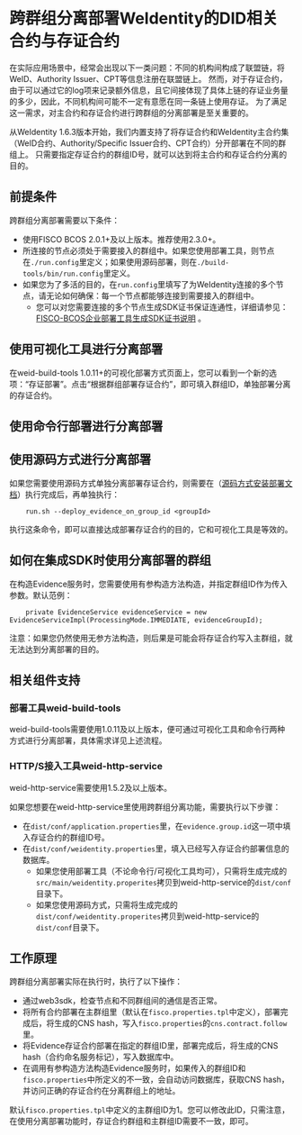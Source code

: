 # 跨群组分离部署WeIdentity的DID相关合约与存证合约

在实际应用场景中，经常会出现以下一类问题：不同的机构间构成了联盟链，将WeID、Authority Issuer、CPT等信息注册在联盟链上。
然而，对于存证合约，由于可以通过它的log项来记录额外信息，且它间接体现了具体上链的存证业务量的多少，因此，不同机构间可能不一定有意愿在同一条链上使用存证。
为了满足这一需求，对主合约和存证合约进行跨群组的分离部署是至关重要的。

从WeIdentity 1.6.3版本开始，我们内置支持了将存证合约和WeIdentity主合约集（WeID合约、Authority/Specific Issuer合约、CPT合约）分开部署在不同的群组上。
只需要指定存证合约的群组ID号，就可以达到将主合约和存证合约分离的目的。

## 前提条件

跨群组分离部署需要以下条件：
- 使用FISCO BCOS 2.0.1+及以上版本。推荐使用2.3.0+。
- 所连接的节点必须处于需要接入的群组中。如果您使用部署工具，则节点在`./run.config`里定义；如果使用源码部署，则在`./build-tools/bin/run.config`里定义。
- 如果您为了多活的目的，在`run.config`里填写了为WeIdentity连接的多个节点，请无论如何确保：每一个节点都能够连接到需要接入的群组中。
    - 您可以对您需要连接的多个节点生成SDK证书保证连通性，详细请参见：[FISCO-BCOS企业部署工具生成SDK证书说明](https://fisco-bcos-documentation.readthedocs.io/zh_CN/latest/docs/enterprise_tools/operation.html#generate-sdk-certificate) 。


## 使用可视化工具进行分离部署

在weid-build-tools 1.0.11+的可视化部署方式页面上，您可以看到一个新的选项：“存证部署”。点击“根据群组部署存证合约”，即可填入群组ID，单独部署分离的存证合约。

## 使用命令行部署进行分离部署

## 使用源码方式进行分离部署

如果您需要使用源码方式单独分离部署存证合约，则需要在（[源码方式安装部署文档](./weidentity-installation-by-sourcecode.html)）执行完成后，再单独执行：

```
    run.sh --deploy_evidence_on_group_id <groupId>
```

执行这条命令，即可以直接达成部署存证合约的目的，它和可视化工具是等效的。

## 如何在集成SDK时使用分离部署的群组

在构造Evidence服务时，您需要使用有参构造方法构造，并指定群组ID作为传入参数。默认范例：

```
    private EvidenceService evidenceService = new EvidenceServiceImpl(ProcessingMode.IMMEDIATE, evidenceGroupId);
```

注意：如果您仍然使用无参方法构造，则后果是可能会将存证合约写入主群组，就无法达到分离部署的目的。

## 相关组件支持

### 部署工具weid-build-tools

weid-build-tools需要使用1.0.11及以上版本，便可通过可视化工具和命令行两种方式进行分离部署，具体需求详见上述流程。

### HTTP/S接入工具weid-http-service

weid-http-service需要使用1.5.2及以上版本。

如果您想要在weid-http-service里使用跨群组分离功能，需要执行以下步骤：
- 在`dist/conf/application.properties`里，在``evidence.group.id``这一项中填入存证合约的群组ID号。
- 在`dist/conf/weidentity.properties`里，填入已经写入存证合约部署信息的数据库。
    - 如果您使用部署工具（不论命令行/可视化工具均可），只需将生成完成的`src/main/weidentity.properites`拷贝到weid-http-service的`dist/conf`目录下。
    - 如果您使用源码方式，只需将生成完成的`dist/conf/weidentity.properites`拷贝到weid-http-service的`dist/conf`目录下。

## 工作原理

跨群组分离部署实际在执行时，执行了以下操作：
- 通过web3sdk，检查节点和不同群组间的通信是否正常。
- 将所有合约部署在主群组里（默认在`fisco.properties.tpl`中定义），部署完成后，将生成的CNS hash，写入`fisco.properties`的``cns.contract.follow``里。
- 将Evidence存证合约部署在指定的群组ID里，部署完成后，将生成的CNS hash（合约命名服务标记），写入数据库中。
- 在调用有参构造方法构造Evidence服务时，如果传入的群组ID和`fisco.properties`中所定义的不一致，会自动访问数据库，获取CNS hash，并访问正确的存证合约在分离群组上的地址。

默认`fisco.properties.tpl`中定义的主群组ID为1。您可以修改此ID，只需注意，在使用分离部署功能时，存证合约群组和主群组ID需要不一致，即可。
